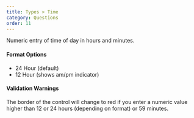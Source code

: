 ```yaml
---
title: Types > Time
category: Questions
order: 11
---
```


Numeric entry of time of day in hours and minutes.  

#### Format Options

* 24 Hour (default)
* 12 Hour (shows am/pm indicator)

#### Validation Warnings

The border of the control will change to red if you enter a numeric value higher than 12 or 24 hours (depending on format) or 59 minutes.